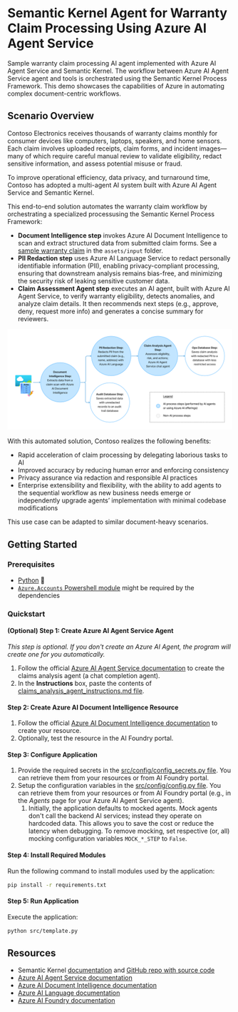# Semantic Kernel Agent for Warranty Claim Processing Using Azure AI Agent Service

Sample warranty claim processing AI agent implemented with Azure AI Agent Service and Semantic Kernel. The workflow between Azure AI Agent Service agent and tools is orchestrated using the Semantic Kernel Process Framework. This demo showcases the capabilities of Azure in automating complex document-centric workflows.

## Scenario Overview

Contoso Electronics receives thousands of warranty claims monthly for consumer devices like computers, laptops, speakers, and home sensors. Each claim involves uploaded receipts, claim forms, and incident images—many of which require careful manual review to validate eligibility, redact sensitive information, and assess potential misuse or fraud.

To improve operational efficiency, data privacy, and turnaround time, Contoso has adopted a multi-agent AI system built with Azure AI Agent Service and Semantic Kernel.

This end-to-end solution automates the warranty claim workflow by orchestrating a specialized processusing the Semantic Kernel Process Framework:
* **Document Intelligence step** invokes Azure AI Document Intelligence to scan and extract structured data from submitted claim forms. See a [sample warranty claim](assets/input/sample-claim-signed.png) in the `assets/input` folder.
* **PII Redaction step** uses Azure AI Language Service to redact personally identifiable information (PII), enabling privacy-compliant processing, ensuring that downstream analysis remains bias-free, and minimizing the security risk of leaking sensitive customer data.
* **Claim Assessment Agent step** executes an AI agent, built with Azure AI Agent Service, to verify warranty eligibility, detects anomalies, and analyze claim details. It then recommends next steps (e.g., approve, deny, request more info) and generates a concise summary for reviewers.

![Process diagram](assets/readme/flow-diagram.png)

With this automated solution, Contoso realizes the following benefits:
* Rapid acceleration of claim processing by delegating laborious tasks to AI
* Improved accuracy by reducing human error and enforcing consistency
* Privacy assurance via redaction and responsible AI practices
* Enterprise extensibility and flexibility, with the ability to add agents to the sequential workflow as new business needs emerge or independently upgrade agents’ implementation with minimal codebase modifications

This use case can be adapted to similar document-heavy scenarios.

## Getting Started

### Prerequisites

* [Python](https://www.python.org/downloads/) 🐍
* [`Azure.Accounts` Powershell module](https://www.powershellgallery.com/packages/Az.Accounts/4.0.2) might be required by the dependencies

### Quickstart

#### (Optional) Step 1: Create Azure AI Agent Service Agent

*This step is optional. If you don't create an Azure AI Agent, the program will create one for you automatically.*

1. Follow the official [Azure AI Agent Service documentation](https://learn.microsoft.com/azure/ai-services/agents/quickstart?pivots=ai-foundry-portal) to create the claims analysis agent (a chat completion agent). 
2. In the **Instructions** box, paste the contents of [claims_analysis_agent_instructions.md file](other_assets/claims_analysis_agent_instructions.md).

#### Step 2: Create Azure AI Document Intelligence Resource

1. Follow the official [Azure AI Document Intelligence documentation](https://learn.microsoft.com/azure/ai-services/document-intelligence/how-to-guides/create-document-intelligence-resource) to create your resource.
2. Optionally, test the resource in the AI Foundry portal.

#### Step 3: Configure Application

1. Provide the required secrets in the [src/config/config_secrets.py file](src/config/config_secrets.py). You can retrieve them from your resources or from AI Foundry portal.
1. Setup the configuration variables in the [src/config/config.py file](src/config/config.py). You can retrieve them from your resources or from AI Foundry portal (e.g., in the *Agents* page for your Azure AI Agent Service agent).
    1. Initially, the application defaults to mocked agents. Mock agents don't call the backend AI services; instead they operate on hardcoded data. This allows you to save the cost or reduce the latency when debugging. To remove mocking, set respective (or, all) mocking configuration variables `MOCK_*_STEP` to `False`.

#### Step 4: Install Required Modules

Run the following command to install modules used by the application:
```sh
pip install -r requirements.txt
```

#### Step 5: Run Application

Execute the application:
```sh
python src/template.py
```

## Resources

- Semantic Kernel [documentation](https://learn.microsoft.com/semantic-kernel/overview/) and [GitHub repo with source code](https://github.com/microsoft/semantic-kernel)
- [Azure AI Agent Service documentation](https://learn.microsoft.com/azure/ai-services/agents/)
- [Azure AI Document Intelligence documentation](https://learn.microsoft.com/azure/ai-services/document-intelligence)
- [Azure AI Language documentation](https://learn.microsoft.com/azure/ai-services/language-service/overview)
- [Azure AI Foundry documentation](https://learn.microsoft.com/azure/ai-foundry/)
